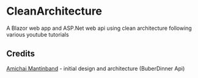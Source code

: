 # CleanArchitecture
A Blazor web app and ASP.Net web api using clean architecture following various youtube tutorials

## Credits
[Amichai Mantinband](https://www.youtube.com/@amantinband) - initial design and architecture (BuberDinner Api)
